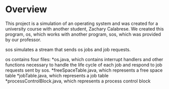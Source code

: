 Overview
========

This project is a simulation of an operating system and was created for a university 
course with another student, Zachary Calabrese. We created this program, os, which 
works with another program, sos, which was provided by our professor.

sos simulates a stream that sends os jobs and job requests.

os contains four files:
	*os.java, which contains interrupt handlers and other functions necessary to handle 
		the life cycle of each job and respond to job requests sent by sos.
	*freeSpaceTable.java, which represents a free space table
	*jobTable.java, which represents a job table
	*processControlBlock.java, which represents a process control block